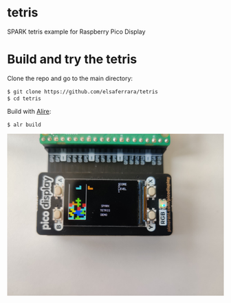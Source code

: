 # tetris

SPARK tetris example for Raspberry Pico Display 

# Build and try the tetris

Clone the repo and go to the main directory:
```console
$ git clone https://github.com/elsaferrara/tetris
$ cd tetris
```

Build with [Alire](https://alire.ada.dev):
```console
$ alr build
```

![image](demo.jpg)
